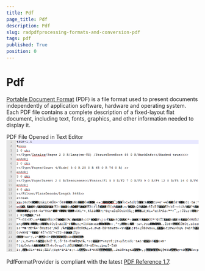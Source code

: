 ```yaml
---
title: Pdf
page_title: Pdf
description: Pdf
slug: radpdfprocessing-formats-and-conversion-pdf
tags: pdf
published: True
position: 0
---
```


# Pdf



[Portable Document Format](http://en.wikipedia.org/wiki/Portable_Document_Format)
        (PDF) is a file format used to present documents independently of application software, hardware and operating system. Each PDF file contains a complete description of a fixed-layout flat document, including text, fonts, graphics, and other information needed to display it.
      

PDF File Opened in Text Editor![Rad Pdf Processing Formats and Conversion Pdf 01](images/RadPdfProcessing_Formats_and_Conversion_Pdf_01.png)

PdfFormatProvider is compliant with the latest
        [PDF Reference 1.7](http://www.adobe.com/devnet/pdf/pdf_reference.html).
      

## 
